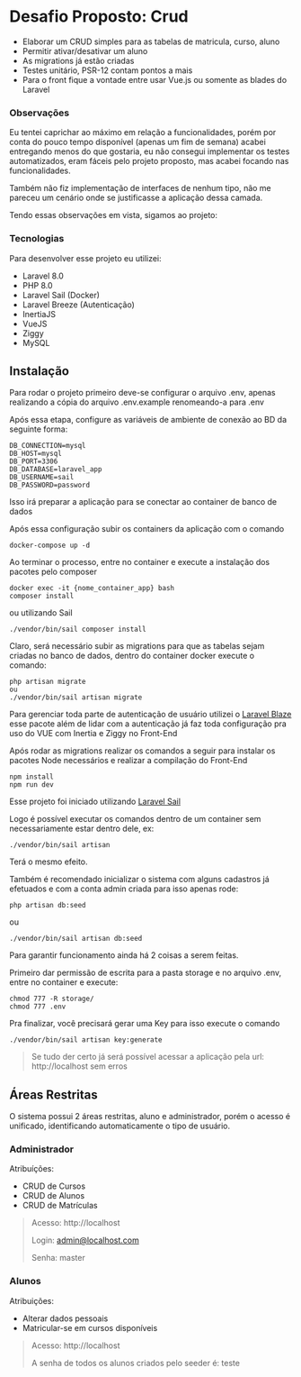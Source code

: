 # Desafio Proposto: Crud 

- Elaborar um CRUD simples para as tabelas de matricula, curso, aluno
- Permitir ativar/desativar um aluno
- As migrations já estão criadas
- Testes unitário, PSR-12 contam pontos a mais
- Para o front fique a vontade entre usar Vue.js ou somente as blades do Laravel

### Observações

Eu tentei caprichar ao máximo em relação a funcionalidades, porém por conta do pouco tempo disponível (apenas um fim de semana)
acabei entregando menos do que gostaria, eu não consegui implementar os testes automatizados, eram fáceis pelo projeto proposto,
mas acabei focando nas funcionalidades.

Também não fiz implementação de interfaces de nenhum tipo, não me pareceu um cenário onde se justificasse a aplicação dessa camada.

Tendo essas observações em vista, sigamos ao projeto:

### Tecnologias

Para desenvolver esse projeto eu utilizei:
- Laravel 8.0
- PHP 8.0
- Laravel Sail (Docker)
- Laravel Breeze (Autenticação)
- InertiaJS
- VueJS
- Ziggy
- MySQL

## Instalação

Para rodar o projeto primeiro deve-se configurar o arquivo .env, apenas 
realizando a cópia do arquivo .env.example renomeando-a para .env

Após essa etapa, configure as variáveis de ambiente de conexão ao BD da seguinte forma:

```
DB_CONNECTION=mysql
DB_HOST=mysql
DB_PORT=3306
DB_DATABASE=laravel_app
DB_USERNAME=sail
DB_PASSWORD=password
```

Isso irá preparar a aplicação para se conectar ao container de banco de dados 

Após essa configuração subir os containers da aplicação com o comando

```
docker-compose up -d
```

Ao terminar o processo, entre no container e execute a instalação dos pacotes pelo composer

```
docker exec -it {nome_container_app} bash
composer install
```

ou utilizando Sail

```
./vendor/bin/sail composer install
```

Claro, será necessário subir as migrations para que as tabelas sejam criadas no banco de dados,
dentro do container docker execute o comando:

```
php artisan migrate
ou
./vendor/bin/sail artisan migrate
```

Para gerenciar toda parte de autenticação de usuário utilizei o [Laravel Blaze](https://laravel.com/docs/8.x/starter-kits#laravel-breeze)
esse pacote além de lidar com a autenticação já faz toda configuração pra uso do VUE com Inertia e Ziggy no Front-End

Após rodar as migrations realizar os comandos a seguir para instalar os pacotes Node necessários e realizar a compilação do Front-End

```
npm install
npm run dev
```
Esse projeto foi iniciado utilizando [Laravel Sail](https://laravel.com/docs/8.x/sail)

Logo é possível executar os comandos dentro de um container sem necessariamente estar dentro dele, ex:

```
./vendor/bin/sail artisan
```

Terá o mesmo efeito.

Também é recomendado inicializar o sistema com alguns cadastros já efetuados e com a conta admin criada para isso apenas rode:

```
php artisan db:seed
```
ou
```
./vendor/bin/sail artisan db:seed
```

Para garantir funcionamento ainda há 2 coisas a serem feitas.

Primeiro dar permissão de escrita para a pasta storage e no arquivo .env, entre no container e execute:

```
chmod 777 -R storage/
chmod 777 .env
```

Pra finalizar, você precisará gerar uma Key para isso execute o comando

```
./vendor/bin/sail artisan key:generate
```

> Se tudo der certo já será possível acessar a aplicação pela url: http://localhost sem erros

## Áreas Restritas

O sistema possui 2 áreas restritas, aluno e administrador, porém o acesso é unificado, identificando automaticamente
o tipo de usuário.

### Administrador

Atribuíções:
- CRUD de Cursos
- CRUD de Alunos
- CRUD de Matrículas

> Acesso: http://localhost
> 
> Login: admin@localhost.com
> 
> Senha: master

### Alunos

Atribuições:
- Alterar dados pessoais
- Matricular-se em cursos disponíveis

> Acesso: http://localhost
> 
> A senha de todos os alunos criados pelo seeder é: teste
